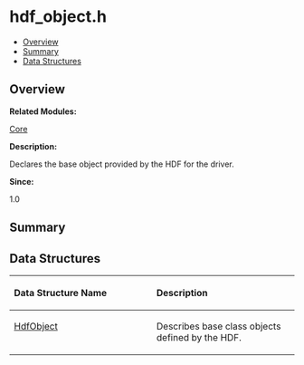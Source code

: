 # hdf\_object.h<a name="ZH-CN_TOPIC_0000001054799569"></a>

-   [Overview](#section426811108165627)
-   [Summary](#section172024438165627)
-   [Data Structures](#nested-classes)

## **Overview**<a name="section426811108165627"></a>

**Related Modules:**

[Core](Core.md)

**Description:**

Declares the base object provided by the HDF for the driver. 

**Since:**

1.0

## **Summary**<a name="section172024438165627"></a>

## Data Structures<a name="nested-classes"></a>

<a name="table478632237165627"></a>
<table><thead align="left"><tr id="row1018686368165627"><th class="cellrowborder" valign="top" width="50%" id="mcps1.1.3.1.1"><p id="p147942776165627"><a name="p147942776165627"></a><a name="p147942776165627"></a>Data Structure Name</p>
</th>
<th class="cellrowborder" valign="top" width="50%" id="mcps1.1.3.1.2"><p id="p2121657292165627"><a name="p2121657292165627"></a><a name="p2121657292165627"></a>Description</p>
</th>
</tr>
</thead>
<tbody><tr id="row914941187165627"><td class="cellrowborder" valign="top" width="50%" headers="mcps1.1.3.1.1 "><p id="p2100971239165627"><a name="p2100971239165627"></a><a name="p2100971239165627"></a><a href="HdfObject.md">HdfObject</a></p>
</td>
<td class="cellrowborder" valign="top" width="50%" headers="mcps1.1.3.1.2 "><p id="p1692707653165627"><a name="p1692707653165627"></a><a name="p1692707653165627"></a>Describes base class objects defined by the HDF. </p>
</td>
</tr>
</tbody>
</table>

